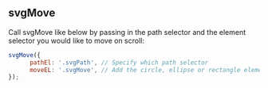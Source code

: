 ## svgMove

Call svgMove like below by passing in the path selector and the element selector you would like to move on scroll: 

```javascript
svgMove({
      pathEl: '.svgPath', // Specify which path selector
      moveEL: '.svgMove', // Add the circle, ellipse or rectangle element selector you would like to move
});
```
